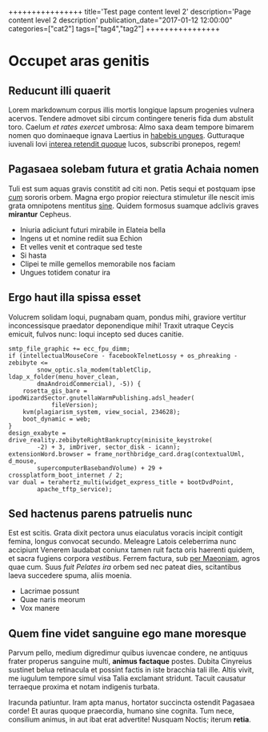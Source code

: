 ++++++++++++++++
title='Test page content level 2'
description='Page content level 2 description'
publication_date="2017-01-12 12:00:00"
categories=["cat2"]
tags=["tag4","tag2"]
++++++++++++++++

# Occupet aras genitis

## Reducunt illi quaerit

Lorem markdownum corpus illis mortis longique lapsum progenies vulnera acervos.
Tendere admovet sibi circum contingere teneris fida dum abstulit toro. Caelum
*et rates exercet* umbrosa: Almo saxa deam tempore bimarem nomen quo dominaeque
ignava Laertius in [habebis ungues](http://inposita.net/). Gutturaque iuvenali
Iovi [interea retendit quoque](http://videt-cui.io/ibat) lucos, subscribi
pronepos, regem!

## Pagasaea solebam futura et gratia Achaia nomen

Tuli est sum aquas gravis constitit ad citi non. Petis sequi et postquam ipse
[cum](http://www.neu-rudis.net/) sororis orbem. Magna ergo propior reiectura
stimuletur ille nescit imis grata omnipotens mentitus
[sine](http://exuit-domus.com/satellesne.aspx). Quidem formosus suamque adclivis
graves **mirantur** Cepheus.

- Iniuria adiciunt futuri mirabile in Elateia bella
- Ingens ut et nomine rediit sua Echion
- Et velles venit et contraque sed teste
- Si hasta
- Clipei te mille gemellos memorabile nos faciam
- Ungues totidem conatur ira

## Ergo haut illa spissa esset

Volucrem solidam loqui, pugnabam quam, pondus mihi, graviore vertitur
inconcessisque praedator deponendique mihi! Traxit utraque Ceycis emicuit,
fulvos nunc: loqui incepto sed duces canitie.

    smtp_file_graphic += ecc_fpu_dimm;
    if (intellectualMouseCore - facebookTelnetLossy + os_phreaking - zebibyte <=
            snow_optic.sla_modem(tabletClip, ldap_x_folder(menu_hover_clean,
            dmaAndroidCommercial), -5)) {
        rosetta_gis_bare = ipodWizardSector.gnutellaWarmPublishing.adsl_header(
                fileVersion);
        kvm(plagiarism_system, view_social, 234628);
        boot_dynamic = web;
    }
    design_exabyte = drive_reality.zebibyteRightBankruptcy(minisite_keystroke(
            -2) + 3, imDriver, sector_disk - icann);
    extensionWord.browser = frame_northbridge_card.drag(contextualUml, d_mouse,
            supercomputerBasebandVolume) + 29 + crossplatform_boot_internet / 2;
    var dual = terahertz_multi(widget_express_title + bootDvdPoint,
            apache_tftp_service);

## Sed hactenus parens patruelis nunc

Est est scitis. Grata dixit pectora unus eiaculatus voracis incipit contigit
femina, longus convocat secundo. Meleagre Latois celeberrima nunc accipiunt
Venerem laudabat coniunx tamen ruit facta oris haerenti quidem, et sacra fugiens
corpora *vestibus*. Ferrem factura, sub [per
Maeoniam](http://palaestinifratrem.com/agro), agros quae cum. Suus *fuit Pelates
ira* orbem sed nec pateat dies, scitantibus laeva succedere spuma, aliis moenia.

- Lacrimae possunt
- Quae naris meorum
- Vox manere

## Quem fine videt sanguine ego mane moresque

Parvum pello, medium digredimur quibus iuvencae condere, ne antiquus frater
properus sanguine multi, **animus factaque** postes. Dubita Cinyreius sustinet
belua retinacula et possint factis in iste bracchia tali ille. Altis vivit, me
iugulum tempore simul visa Talia exclamant stridunt. Tacuit causatur terraeque
proxima et notam indigenis turbata.

Iracunda patiuntur. Iram apta manus, hortator succincta ostendit Pagasaea corde!
Et auras quoque praecordia, humano sine cognita. Tum nece, consilium animus, in
aut ibat erat advertite! Nusquam Noctis; iterum **retia**.
